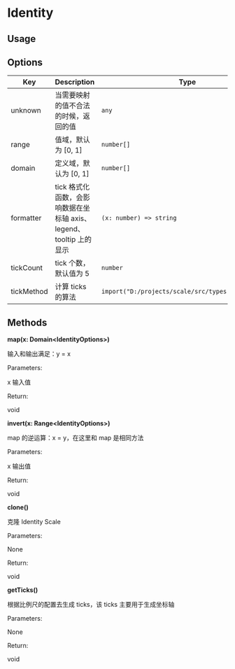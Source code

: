 # Identity


## Usage


## Options

| Key | Description | Type | Default|
| ----| ----------- | -----| -------|
| unknown | 当需要映射的值不合法的时候，返回的值 | <code>any</code> | `undefined` |
| range | 值域，默认为 [0, 1] | <code>number[]</code> | `undefined` |
| domain | 定义域，默认为 [0, 1] | <code>number[]</code> | `undefined` |
| formatter | tick 格式化函数，会影响数据在坐标轴 axis、legend、tooltip 上的显示 | <code>(x: number) => string</code> | `undefined` |
| tickCount | tick 个数，默认值为 5 | <code>number</code> | `5` |
| tickMethod | 计算 ticks 的算法 | <code>import("D:/projects/scale/src/types").TickMethod</code> | `wilkinsonExtended` |

## Methods

**map(x: Domain&lt;IdentityOptions&gt;)**

输入和输出满足：y = x

Parameters:

x  输入值

Return:

void 

**invert(x: Range&lt;IdentityOptions&gt;)**

map 的逆运算：x = y，在这里和 map 是相同方法

Parameters:

x  输出值

Return:

void 

**clone()**

克隆 Identity Scale

Parameters:

None

Return:

void 

**getTicks()**

根据比例尺的配置去生成 ticks，该 ticks 主要用于生成坐标轴

Parameters:

None

Return:

void 

